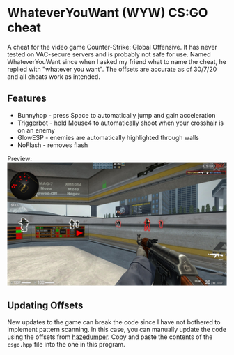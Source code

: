 # WhateverYouWant (WYW) CS:GO cheat

A cheat for the video game Counter-Strike: Global Offensive. It has never tested on VAC-secure servers and is probably not safe for use.
Named WhateverYouWant since when I asked my friend what to name the cheat, he replied with "whatever you want".
The offsets are accurate as of 30/7/20 and all cheats work as intended.

## Features
- Bunnyhop - press Space to automatically jump and gain acceleration
- Triggerbot - hold Mouse4 to automatically shoot when your crosshair is on an enemy
- GlowESP - enemies are automatically highlighted through walls
- NoFlash - removes flash

Preview:
![Game Screenshot](images/screenshot.jpg)

## Updating Offsets

New updates to the game can break the code since I have not bothered to implement pattern scanning.
In this case, you can manually update the code using the offsets from [hazedumper](https://github.com/frk1/hazedumper).
Copy and paste the contents of the ```csgo.hpp``` file into the one in this program.

